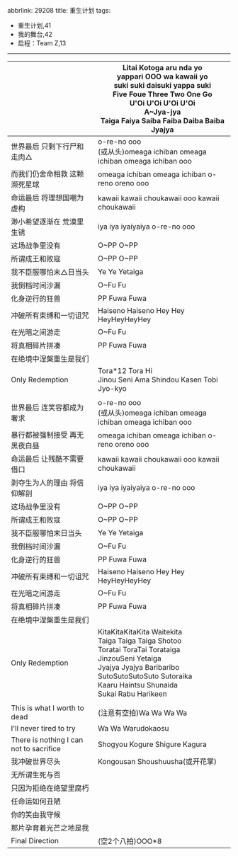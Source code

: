 abbrlink: 29208
title: 重生计划
tags:
  - 重生计划,41
  - 我的舞台,42
  - 启程：Team Z,13
---
|      |Litai Kotoga aru nda yo<br>yappari OOO wa kawaii yo<br>suki suki daisuki yappa suki<br>Five Foue Three Two One Go<br>U'Oi U'Oi U'Oi U'Oi<br>A~Jya-jya<br>Taiga Faiya Saiba Faiba Daiba Baiba Jyajya|
|--|--|
|世界最后 只剩下行尸和走肉△|o-re-no ooo<br>(或从头)omeaga ichiban omeaga ichiban omeaga ichiban ooo|
|而我们仍舍命相救 这颗濒死星球|omeaga ichiban omeaga ichiban o-reno oreno ooo|
|命运最后 将理想国嘲为虚构|kawaii kawaii choukawaii ooo kawaii choukawaii|
|渺小希望逐渐在 荒漠里生锈|iya iya iyaiyaiya o-re-no ooo|
|这场战争里没有|O~PP O~PP |
|所谓成王和败寇|O~PP O~PP |
|我不臣服哪怕末△日当头|Ye Ye Yetaiga|
|我倒档时间沙漏|O~Fu Fu|
|化身逆行的狂兽|PP Fuwa Fuwa|
|冲破所有束缚和一切诅咒|Haiseno Haiseno Hey Hey HeyHeyHeyHey|
|在光暗之间游走|O~Fu Fu|
|将真相碎片拼凑|PP Fuwa Fuwa|
|在绝境中涅槃重生是我们|      |
|Only Redemption|Tora*12 Tora Hi<br>Jinou Seni Ama Shindou Kasen Tobi Jyo-kyo|
|      |      |
|世界最后 连笑容都成为奢求|o-re-no ooo<br>(或从头)omeaga ichiban omeaga ichiban omeaga ichiban ooo|
|暴行都被强制接受 再无黑夜白昼|omeaga ichiban omeaga ichiban o-reno oreno ooo|
|命运最后 让残酷不需要借口|kawaii kawaii choukawaii ooo kawaii choukawaii|
|剥夺生为人的理由 将信仰解剖|iya iya iyaiyaiya o-re-no ooo|
|这场战争里没有|O~PP O~PP |
|所谓成王和败寇|O~PP O~PP |
|我不臣服哪怕末日当头|Ye Ye Yetaiga|
|我倒档时间沙漏|O~Fu Fu|
|化身逆行的狂兽|PP Fuwa Fuwa|
|冲破所有束缚和一切诅咒|Haiseno Haiseno Hey Hey HeyHeyHeyHey|
|在光暗之间游走|O~Fu Fu|
|将真相碎片拼凑|PP Fuwa Fuwa|
|在绝境中涅槃重生是我们|      |
|Only Redemption|KitaKitaKitaKita Waitekita<br>Taiga Taiga Taiga Shotoo<br>Toratai ToraTai Torataiga<br>JinzouSeni Yetaiga<br>Jyajya Jyajya Baribaribo<br>SutoSutoSutoSuto Sutoraika<br>Kaaru Haintsu Shunaida<br>Sukai Rabu Harikeen|
|      |      |
|This is what I worth to dead|(注意有空拍)Wa Wa Wa Wa |
|I'll never tired to try|Wa Wa Warudokaosu|
|There is nothing I can not to sacrifice|Shogyou Kogure Shigure Kagura|
|我冲破世界尽头|Kongousan Shoushuusha(或开花掌)|
|无所谓生死与否|      |
|只因为拒绝在绝望里腐朽|      |
|任命运如何丑陋|      |
|你的笑由我守候|      |
|那片孕育着光芒之地是我|      |
|Final Direction|(空2个八拍)OOO*8|
